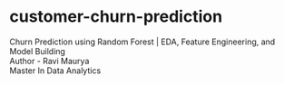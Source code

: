 # customer-churn-prediction
Churn Prediction using Random Forest | EDA, Feature Engineering, and Model Building <br>
Author - Ravi Maurya <br>
Master In Data Analytics
